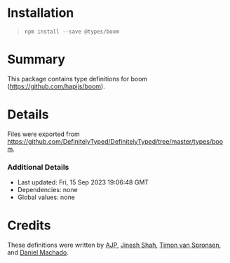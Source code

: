 # Installation
> `npm install --save @types/boom`

# Summary
This package contains type definitions for boom (https://github.com/hapijs/boom).

# Details
Files were exported from https://github.com/DefinitelyTyped/DefinitelyTyped/tree/master/types/boom.

### Additional Details
 * Last updated: Fri, 15 Sep 2023 19:06:48 GMT
 * Dependencies: none
 * Global values: none

# Credits
These definitions were written by [AJP](https://github.com/AJamesPhillips), [Jinesh Shah](https://github.com/jineshshah36), [Timon van Spronsen](https://github.com/TimonVS), and [Daniel Machado](https://github.com/danielmachado).
